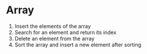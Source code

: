 # Array
1. Insert the elements of the array
2. Search for an element and return its index
3. Delete an element from the array
4. Sort the array and insert a new element after sorting
